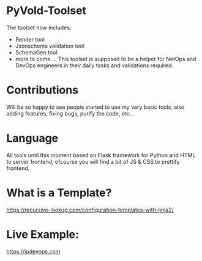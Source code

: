 # PyVold-Toolset
The toolset now includes:
  - Render tool
  - Jsonschema validation tool
  - SchemaGen tool
  - more to come ...
This toolset is supposed to be a helper for NetOps and DevOps engineers in their daily tasks and validations required.

# Contributions
Will be so happy to see people started to use my very basic tools, also adding features, fixing bugs, purify the code, etc...

# Language
All tools until this moment based on Flask framework for Python and HTML to server frontend, ofcourse you will find a bit of JS & CSS to prettify frontend.


# What is a Template?
https://recursive-lookup.com/configuration-templates-with-jinja2/

# Live Example:
https://ipdevops.com
